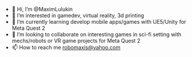 - 👋 Hi, I’m @MaximLulukin
- 👀 I’m interested in gamedev, virtual reality, 3d printing
- 🌱 I’m currently learning develop mobile apps/games with UE5/Unity for Meta Quest 2
- 💞️ I’m looking to collaborate on interesting games in sci-fi setting with mechs/robots or VR game projects for Meta Quest 2
- 📫 How to reach me robomaxis@yahoo.com

<!---
MaximLulukin/MaximLulukin is a ✨ special ✨ repository because its `README.md` (this file) appears on your GitHub profile.
You can click the Preview link to take a look at your changes.
--->
